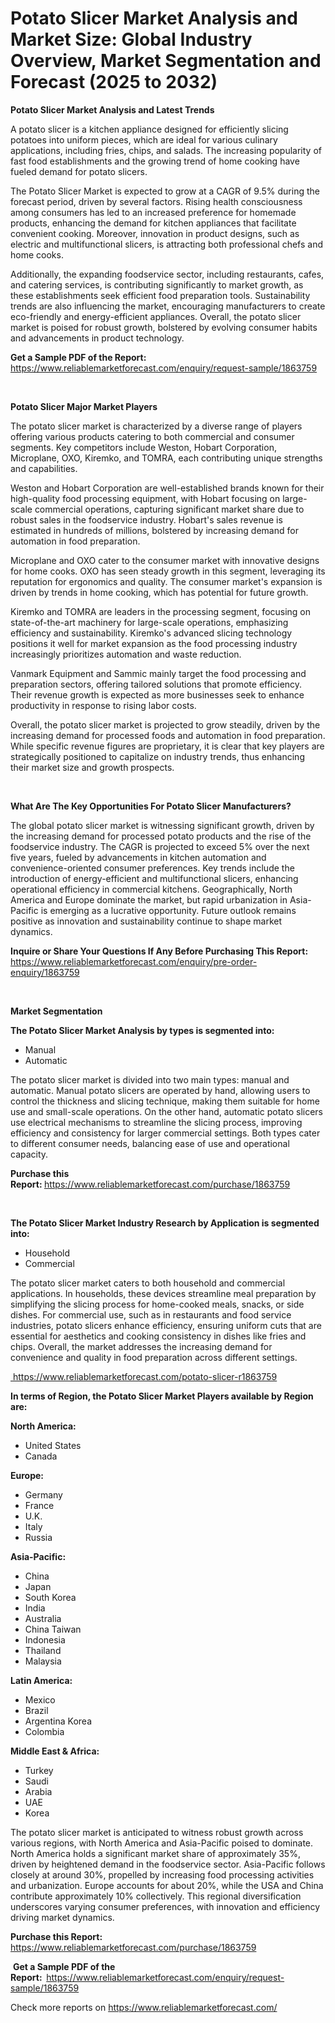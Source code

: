 <p><h1>Potato Slicer Market Analysis and Market Size: Global Industry Overview, Market Segmentation and Forecast (2025 to 2032)</h1></p><p><strong>Potato Slicer Market Analysis and Latest Trends</strong></p>
<p><p>A potato slicer is a kitchen appliance designed for efficiently slicing potatoes into uniform pieces, which are ideal for various culinary applications, including fries, chips, and salads. The increasing popularity of fast food establishments and the growing trend of home cooking have fueled demand for potato slicers. </p><p>The Potato Slicer Market is expected to grow at a CAGR of 9.5% during the forecast period, driven by several factors. Rising health consciousness among consumers has led to an increased preference for homemade products, enhancing the demand for kitchen appliances that facilitate convenient cooking. Moreover, innovation in product designs, such as electric and multifunctional slicers, is attracting both professional chefs and home cooks. </p><p>Additionally, the expanding foodservice sector, including restaurants, cafes, and catering services, is contributing significantly to market growth, as these establishments seek efficient food preparation tools. Sustainability trends are also influencing the market, encouraging manufacturers to create eco-friendly and energy-efficient appliances. Overall, the potato slicer market is poised for robust growth, bolstered by evolving consumer habits and advancements in product technology.</p></p>
<p><strong>Get a Sample PDF of the Report:&nbsp;</strong> <a href="https://www.reliablemarketforecast.com/enquiry/request-sample/1863759?utm_campaign=3081&utm_medium=2&utm_source=Github&utm_content=ia&utm_term=10042025&utm_id=potato-slicer">https://www.reliablemarketforecast.com/enquiry/request-sample/1863759</a></p>
<p>&nbsp;</p>
<p><strong>Potato Slicer Major Market Players</strong></p>
<p><p>The potato slicer market is characterized by a diverse range of players offering various products catering to both commercial and consumer segments. Key competitors include Weston, Hobart Corporation, Microplane, OXO, Kiremko, and TOMRA, each contributing unique strengths and capabilities.</p><p>Weston and Hobart Corporation are well-established brands known for their high-quality food processing equipment, with Hobart focusing on large-scale commercial operations, capturing significant market share due to robust sales in the foodservice industry. Hobart's sales revenue is estimated in hundreds of millions, bolstered by increasing demand for automation in food preparation.</p><p>Microplane and OXO cater to the consumer market with innovative designs for home cooks. OXO has seen steady growth in this segment, leveraging its reputation for ergonomics and quality. The consumer market's expansion is driven by trends in home cooking, which has potential for future growth.</p><p>Kiremko and TOMRA are leaders in the processing segment, focusing on state-of-the-art machinery for large-scale operations, emphasizing efficiency and sustainability. Kiremko's advanced slicing technology positions it well for market expansion as the food processing industry increasingly prioritizes automation and waste reduction.</p><p>Vanmark Equipment and Sammic mainly target the food processing and preparation sectors, offering tailored solutions that promote efficiency. Their revenue growth is expected as more businesses seek to enhance productivity in response to rising labor costs.</p><p>Overall, the potato slicer market is projected to grow steadily, driven by the increasing demand for processed foods and automation in food preparation. While specific revenue figures are proprietary, it is clear that key players are strategically positioned to capitalize on industry trends, thus enhancing their market size and growth prospects.</p></p>
<p>&nbsp;</p>
<p><strong>What Are The Key Opportunities For Potato Slicer Manufacturers?</strong></p>
<p><p>The global potato slicer market is witnessing significant growth, driven by the increasing demand for processed potato products and the rise of the foodservice industry. The CAGR is projected to exceed 5% over the next five years, fueled by advancements in kitchen automation and convenience-oriented consumer preferences. Key trends include the introduction of energy-efficient and multifunctional slicers, enhancing operational efficiency in commercial kitchens. Geographically, North America and Europe dominate the market, but rapid urbanization in Asia-Pacific is emerging as a lucrative opportunity. Future outlook remains positive as innovation and sustainability continue to shape market dynamics.</p></p>
<p><strong>Inquire or Share Your Questions If Any Before Purchasing This Report:</strong> <a href="https://www.reliablemarketforecast.com/enquiry/pre-order-enquiry/1863759?utm_campaign=3081&utm_medium=2&utm_source=Github&utm_content=ia&utm_term=10042025&utm_id=potato-slicer">https://www.reliablemarketforecast.com/enquiry/pre-order-enquiry/1863759</a></p>
<p>&nbsp;</p>
<p><strong>Market Segmentation</strong></p>
<p><strong>The Potato Slicer Market Analysis by types is segmented into:</strong></p>
<p><ul><li>Manual</li><li>Automatic</li></ul></p>
<p><p>The potato slicer market is divided into two main types: manual and automatic. Manual potato slicers are operated by hand, allowing users to control the thickness and slicing technique, making them suitable for home use and small-scale operations. On the other hand, automatic potato slicers use electrical mechanisms to streamline the slicing process, improving efficiency and consistency for larger commercial settings. Both types cater to different consumer needs, balancing ease of use and operational capacity.</p></p>
<p><strong>Purchase this Report:&nbsp;</strong><a href="https://www.reliablemarketforecast.com/purchase/1863759?utm_campaign=3081&utm_medium=2&utm_source=Github&utm_content=ia&utm_term=10042025&utm_id=potato-slicer">https://www.reliablemarketforecast.com/purchase/1863759</a></p>
<p>&nbsp;</p>
<p><strong>The Potato Slicer Market Industry Research by Application is segmented into:</strong></p>
<p><ul><li>Household</li><li>Commercial</li></ul></p>
<p><p>The potato slicer market caters to both household and commercial applications. In households, these devices streamline meal preparation by simplifying the slicing process for home-cooked meals, snacks, or side dishes. For commercial use, such as in restaurants and food service industries, potato slicers enhance efficiency, ensuring uniform cuts that are essential for aesthetics and cooking consistency in dishes like fries and chips. Overall, the market addresses the increasing demand for convenience and quality in food preparation across different settings.</p></p>
<p><a href="https://www.reliablemarketforecast.com/potato-slicer-r1863759?utm_campaign=3081&utm_medium=2&utm_source=Github&utm_content=ia&utm_term=10042025&utm_id=potato-slicer">&nbsp;https://www.reliablemarketforecast.com/potato-slicer-r1863759</a></p>
<p><strong>In terms of Region, the Potato Slicer Market Players available by Region are:</strong></p>
<p>
    <p> <strong> North America: </strong>
        <ul>
            <li>United States</li>
            <li>Canada</li>
        </ul>
        </p> 
    <p> <strong> Europe: </strong>
        <ul>
            <li>Germany</li>
            <li>France</li>
            <li>U.K.</li>
            <li>Italy</li>
            <li>Russia</li>
        </ul>
        </p> 
    <p> <strong> Asia-Pacific: </strong>
        <ul>
            <li>China</li>
            <li>Japan</li>
            <li>South Korea</li>
            <li>India</li>
            <li>Australia</li>
            <li>China Taiwan</li>
            <li>Indonesia</li>
            <li>Thailand</li>
            <li>Malaysia</li>
        </ul>
        </p> 
    <p> <strong> Latin America: </strong>
        <ul>
            <li>Mexico</li>
            <li>Brazil</li>
            <li>Argentina Korea</li>
            <li>Colombia</li>
        </ul>
        </p> 
    <p> <strong> Middle East & Africa: </strong>
        <ul>
            <li>Turkey</li>
            <li>Saudi</li>
            <li>Arabia</li>
            <li>UAE</li>
            <li>Korea</li>
        </ul>
    </p>
    </p>
<p><p>The potato slicer market is anticipated to witness robust growth across various regions, with North America and Asia-Pacific poised to dominate. North America holds a significant market share of approximately 35%, driven by heightened demand in the foodservice sector. Asia-Pacific follows closely at around 30%, propelled by increasing food processing activities and urbanization. Europe accounts for about 20%, while the USA and China contribute approximately 10% collectively. This regional diversification underscores varying consumer preferences, with innovation and efficiency driving market dynamics.</p></p>
<p><strong>Purchase this Report: </strong><a href="https://www.reliablemarketforecast.com/purchase/1863759?utm_campaign=3081&utm_medium=2&utm_source=Github&utm_content=ia&utm_term=10042025&utm_id=potato-slicer">https://www.reliablemarketforecast.com/purchase/1863759</a></p>
<p>&nbsp;<strong>Get a Sample PDF of the Report:&nbsp;&nbsp;</strong><a href="https://www.reliablemarketforecast.com/enquiry/request-sample/1863759?utm_campaign=3081&utm_medium=2&utm_source=Github&utm_content=ia&utm_term=10042025&utm_id=potato-slicer">https://www.reliablemarketforecast.com/enquiry/request-sample/1863759</a></p>
<p><strong></strong></p>
<p>Check more reports on <a href="https://www.reliablemarketforecast.com/?utm_campaign=3081&utm_medium=2&utm_source=Github&utm_content=ia&utm_term=10042025&utm_id=potato-slicer">https://www.reliablemarketforecast.com/</a></p>